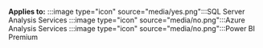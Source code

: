**Applies to:** :::image type="icon" source="media/yes.png":::SQL Server Analysis Services :::image type="icon" source="media/no.png":::Azure Analysis Services :::image type="icon" source="media/no.png":::Power BI Premium